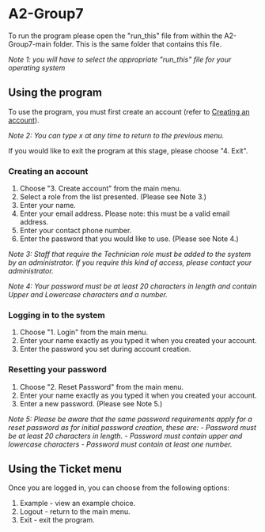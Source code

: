 # A2-Group7

To run the program please open the "run_this" file from within the A2-Group7-main folder. This is the same folder that contains this file.

*Note 1: you will have to select the appropriate "run_this" file for your operating system*

## Using the program

To use the program, you must first create an account (refer to [Creating an account](#creating-an-account)).

*Note 2: You can type x at any time to return to the previous menu.*

If you would like to exit the program at this stage, please choose "4. Exit".

### Creating an account

1. Choose "3. Create account" from the main menu.
2. Select a role from the list presented. (Please see Note 3.)
2. Enter your name. 
3. Enter your email address. Please note: this must be a valid email address.
4. Enter your contact phone number.
5. Enter the password that you would like to use. (Please see Note 4.)

*Note 3: Staff that require the Technician role must be added to the system by an administrator. If you require this kind of access, please contact your administrator.*

*Note 4: Your password must be at least 20 characters in length and contain Upper and Lowercase characters and a number.*

### Logging in to the system

1. Choose "1. Login" from the main menu.
1. Enter your name exactly as you typed it when you created your account.
2. Enter the password you set during account creation.

### Resetting your password

1. Choose "2. Reset Password" from the main menu.
2. Enter your name exactly as you typed it when you created your account.
3. Enter a new password. (Please see Note 5.)

*Note 5: Please be aware that the same password requirements apply for a reset password as for initial password creation, these are:
        - Password must be at least 20 characters in length.
        - Password must contain upper and lowercase characters
        - Password must contain at least one number.*

## Using the Ticket menu

Once you are logged in, you can choose from the following options:

1. Example - view an example choice.
2. Logout - return to the main menu.
3. Exit - exit the program.
